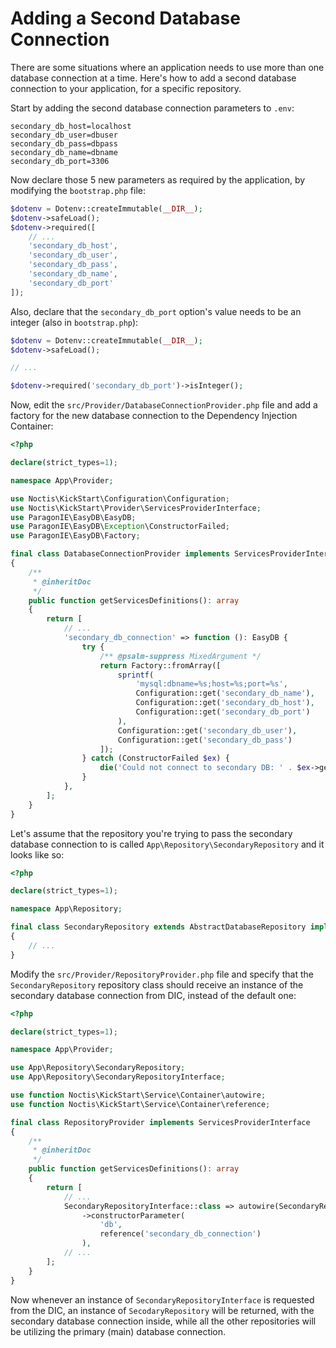 # Adding a Second Database Connection

There are some situations where an application needs to use more than one database connection at a time. Here's how
to add a second database connection to your application, for a specific repository.

Start by adding the second database connection parameters to `.env`:

```dotenv
secondary_db_host=localhost
secondary_db_user=dbuser
secondary_db_pass=dbpass
secondary_db_name=dbname
secondary_db_port=3306
```

Now declare those 5 new parameters as required by the application, by modifying the `bootstrap.php` file:
```php
$dotenv = Dotenv::createImmutable(__DIR__);
$dotenv->safeLoad();
$dotenv->required([
    // ...
    'secondary_db_host',
    'secondary_db_user',
    'secondary_db_pass',
    'secondary_db_name',
    'secondary_db_port'
]);
```

Also, declare that the `secondary_db_port` option's value needs to be an integer (also in `bootstrap.php`):
```php
$dotenv = Dotenv::createImmutable(__DIR__);
$dotenv->safeLoad();

// ...

$dotenv->required('secondary_db_port')->isInteger();
```

Now, edit the `src/Provider/DatabaseConnectionProvider.php` file and add a factory for the new database connection to
the Dependency Injection Container:

```php
<?php

declare(strict_types=1);

namespace App\Provider;

use Noctis\KickStart\Configuration\Configuration;
use Noctis\KickStart\Provider\ServicesProviderInterface;
use ParagonIE\EasyDB\EasyDB;
use ParagonIE\EasyDB\Exception\ConstructorFailed;
use ParagonIE\EasyDB\Factory;

final class DatabaseConnectionProvider implements ServicesProviderInterface
{
    /**
     * @inheritDoc
     */
    public function getServicesDefinitions(): array
    {
        return [
            // ...
            'secondary_db_connection' => function (): EasyDB {
                try {
                    /** @psalm-suppress MixedArgument */
                    return Factory::fromArray([
                        sprintf(
                            'mysql:dbname=%s;host=%s;port=%s',
                            Configuration::get('secondary_db_name'),
                            Configuration::get('secondary_db_host'),
                            Configuration::get('secondary_db_port')
                        ),
                        Configuration::get('secondary_db_user'),
                        Configuration::get('secondary_db_pass')
                    ]);
                } catch (ConstructorFailed $ex) {
                    die('Could not connect to secondary DB: ' . $ex->getMessage());
                }
            },
        ];
    }
}
```

Let's assume that the repository you're trying to pass the secondary database connection to is called
`App\Repository\SecondaryRepository` and it looks like so:

```php
<?php

declare(strict_types=1);

namespace App\Repository;

final class SecondaryRepository extends AbstractDatabaseRepository implements SecondaryRepositoryInterface
{
    // ...
}
```

Modify the `src/Provider/RepositoryProvider.php` file and specify that the `SecondaryRepository` repository class
should receive an instance of the secondary database connection from DIC, instead of the default one:

```php
<?php

declare(strict_types=1);

namespace App\Provider;

use App\Repository\SecondaryRepository;
use App\Repository\SecondaryRepositoryInterface;

use function Noctis\KickStart\Service\Container\autowire;
use function Noctis\KickStart\Service\Container\reference;

final class RepositoryProvider implements ServicesProviderInterface
{
    /**
     * @inheritDoc
     */
    public function getServicesDefinitions(): array
    {
        return [
            // ...
            SecondaryRepositoryInterface::class => autowire(SecondaryRepository::class)
                ->constructorParameter(
                    'db',
                    reference('secondary_db_connection')
                ),
            // ...
        ];
    }
}
```

Now whenever an instance of `SecondaryRepositoryInterface` is requested from the DIC, an instance of `SecodaryRepository`
will be returned, with the secondary database connection inside, while all the other repositories will be utilizing the
primary (main) database connection.
